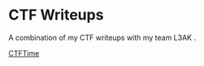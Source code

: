 # CTF Writeups
A combination of my CTF writeups with my team L3AK .

[CTFTime](https://ctftime.org/team/220336)
